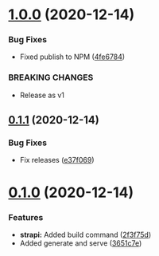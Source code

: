 # [1.0.0](https://github.com/TriPSs/nx-extend/compare/v0.1.1...v1.0.0) (2020-12-14)


### Bug Fixes

* Fixed publish to NPM ([4fe6784](https://github.com/TriPSs/nx-extend/commit/4fe6784b08cf735205fcb07368f077f5f960bea2))


### BREAKING CHANGES

* Release as v1



## [0.1.1](https://github.com/TriPSs/nx-extend/compare/v0.1.0...v0.1.1) (2020-12-14)


### Bug Fixes

* Fix releases ([e37f069](https://github.com/TriPSs/nx-extend/commit/e37f069ff0104122e6e15cb98d60fb1aa3b0776c))



# [0.1.0](https://github.com/TriPSs/nx-extend/compare/3651c7e39f03d7c36bc4f2348949c9ab99cee999...v0.1.0) (2020-12-14)


### Features

* **strapi:** Added build command ([2f3f75d](https://github.com/TriPSs/nx-extend/commit/2f3f75d81dd2db1b39e1db7c3fdc4ad24c359428))
* Added generate and serve ([3651c7e](https://github.com/TriPSs/nx-extend/commit/3651c7e39f03d7c36bc4f2348949c9ab99cee999))



